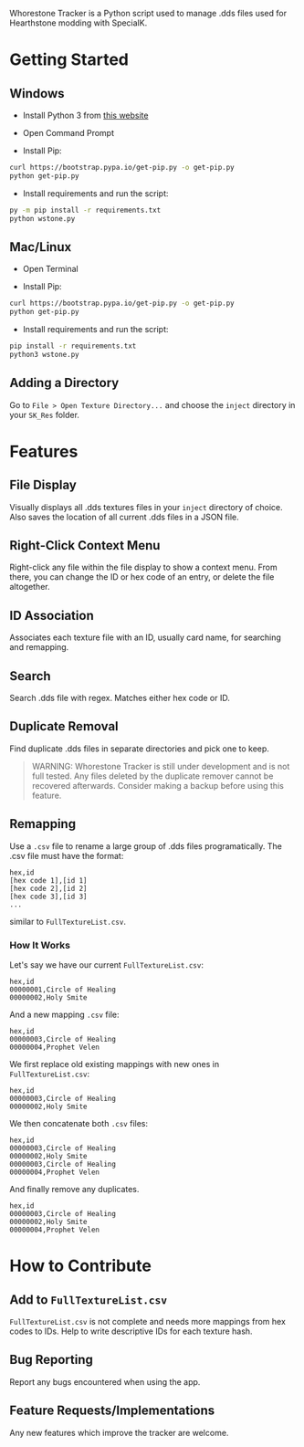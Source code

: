 Whorestone Tracker is a Python script used to manage .dds files used for Hearthstone modding with SpecialK.

# Getting Started

## Windows

* Install Python 3 from [this website](https://www.python.org/downloads/windows/)

* Open Command Prompt

* Install Pip:

```bash
curl https://bootstrap.pypa.io/get-pip.py -o get-pip.py
python get-pip.py
```

* Install requirements and run the script:

```bash
py -m pip install -r requirements.txt
python wstone.py
```

## Mac/Linux

* Open Terminal

* Install Pip:

```bash
curl https://bootstrap.pypa.io/get-pip.py -o get-pip.py
python get-pip.py
```

* Install requirements and run the script:

```bash
pip install -r requirements.txt
python3 wstone.py
```

## Adding a Directory

Go to `File > Open Texture Directory...` and choose the `inject` directory in your `SK_Res` folder.

# Features

## File Display

Visually displays all .dds textures files in your `inject` directory of choice. Also saves the location of all current .dds files in a JSON file.

## Right-Click Context Menu

Right-click any file within the file display to show a context menu. From there, you can change the ID or hex code of an entry, or delete the file altogether.

## ID Association

Associates each texture file with an ID, usually card name, for searching and remapping.

## Search

Search .dds file with regex. Matches either hex code or ID.

## Duplicate Removal

Find duplicate .dds files in separate directories and pick one to keep.

> WARNING: Whorestone Tracker is still under development and is not full tested. Any files deleted by the duplicate remover cannot be recovered afterwards. Consider making a backup before using this feature.

## Remapping

Use a `.csv` file to rename a large group of .dds files programatically. The .csv file must have the format:

```csv
hex,id
[hex code 1],[id 1]
[hex code 2],[id 2]
[hex code 3],[id 3]
...
```

similar to `FullTextureList.csv`.

### How It Works

Let's say we have our current `FullTextureList.csv`:

```csv
hex,id
00000001,Circle of Healing
00000002,Holy Smite
```

And a new mapping `.csv` file:

```csv
hex,id
00000003,Circle of Healing
00000004,Prophet Velen
```

We first replace old existing mappings with new ones in `FullTextureList.csv`:

```csv
hex,id
00000003,Circle of Healing
00000002,Holy Smite
```

We then concatenate both `.csv` files:

```csv
hex,id
00000003,Circle of Healing
00000002,Holy Smite
00000003,Circle of Healing
00000004,Prophet Velen
```

And finally remove any duplicates.

```csv
hex,id
00000003,Circle of Healing
00000002,Holy Smite
00000004,Prophet Velen
```

# How to Contribute

## Add to `FullTextureList.csv`

`FullTextureList.csv` is not complete and needs more mappings from hex codes to IDs. Help to write descriptive IDs for each texture hash.

## Bug Reporting

Report any bugs encountered when using the app.

## Feature Requests/Implementations

Any new features which improve the tracker are welcome.
